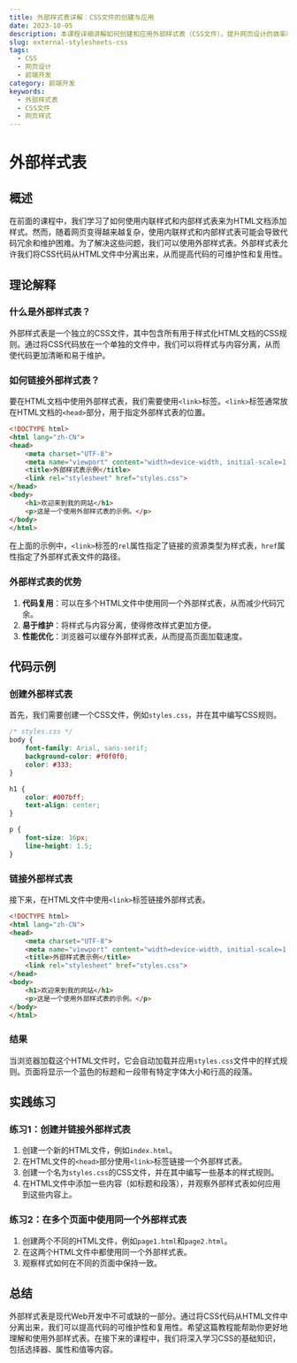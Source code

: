 ```yaml
---
title: 外部样式表详解：CSS文件的创建与应用
date: 2023-10-05
description: 本课程详细讲解如何创建和应用外部样式表（CSS文件），提升网页设计的效率和一致性。
slug: external-stylesheets-css
tags:
  - CSS
  - 网页设计
  - 前端开发
category: 前端开发
keywords:
  - 外部样式表
  - CSS文件
  - 网页样式
---
```


# 外部样式表

## 概述

在前面的课程中，我们学习了如何使用内联样式和内部样式表来为HTML文档添加样式。然而，随着网页变得越来越复杂，使用内联样式和内部样式表可能会导致代码冗余和维护困难。为了解决这些问题，我们可以使用外部样式表。外部样式表允许我们将CSS代码从HTML文件中分离出来，从而提高代码的可维护性和复用性。

## 理论解释

### 什么是外部样式表？

外部样式表是一个独立的CSS文件，其中包含所有用于样式化HTML文档的CSS规则。通过将CSS代码放在一个单独的文件中，我们可以将样式与内容分离，从而使代码更加清晰和易于维护。

### 如何链接外部样式表？

要在HTML文档中使用外部样式表，我们需要使用`<link>`标签。`<link>`标签通常放在HTML文档的`<head>`部分，用于指定外部样式表的位置。

```html
<!DOCTYPE html>
<html lang="zh-CN">
<head>
    <meta charset="UTF-8">
    <meta name="viewport" content="width=device-width, initial-scale=1.0">
    <title>外部样式表示例</title>
    <link rel="stylesheet" href="styles.css">
</head>
<body>
    <h1>欢迎来到我的网站</h1>
    <p>这是一个使用外部样式表的示例。</p>
</body>
</html>
```

在上面的示例中，`<link>`标签的`rel`属性指定了链接的资源类型为样式表，`href`属性指定了外部样式表文件的路径。

### 外部样式表的优势

1. **代码复用**：可以在多个HTML文件中使用同一个外部样式表，从而减少代码冗余。
2. **易于维护**：将样式与内容分离，使得修改样式更加方便。
3. **性能优化**：浏览器可以缓存外部样式表，从而提高页面加载速度。

## 代码示例

### 创建外部样式表

首先，我们需要创建一个CSS文件，例如`styles.css`，并在其中编写CSS规则。

```css
/* styles.css */
body {
    font-family: Arial, sans-serif;
    background-color: #f0f0f0;
    color: #333;
}

h1 {
    color: #007bff;
    text-align: center;
}

p {
    font-size: 16px;
    line-height: 1.5;
}
```

### 链接外部样式表

接下来，在HTML文件中使用`<link>`标签链接外部样式表。

```html
<!DOCTYPE html>
<html lang="zh-CN">
<head>
    <meta charset="UTF-8">
    <meta name="viewport" content="width=device-width, initial-scale=1.0">
    <title>外部样式表示例</title>
    <link rel="stylesheet" href="styles.css">
</head>
<body>
    <h1>欢迎来到我的网站</h1>
    <p>这是一个使用外部样式表的示例。</p>
</body>
</html>
```

### 结果

当浏览器加载这个HTML文件时，它会自动加载并应用`styles.css`文件中的样式规则。页面将显示一个蓝色的标题和一段带有特定字体大小和行高的段落。

## 实践练习

### 练习1：创建并链接外部样式表

1. 创建一个新的HTML文件，例如`index.html`。
2. 在HTML文件的`<head>`部分使用`<link>`标签链接一个外部样式表。
3. 创建一个名为`styles.css`的CSS文件，并在其中编写一些基本的样式规则。
4. 在HTML文件中添加一些内容（如标题和段落），并观察外部样式表如何应用到这些内容上。

### 练习2：在多个页面中使用同一个外部样式表

1. 创建两个不同的HTML文件，例如`page1.html`和`page2.html`。
2. 在这两个HTML文件中都使用同一个外部样式表。
3. 观察样式如何在不同的页面中保持一致。

## 总结

外部样式表是现代Web开发中不可或缺的一部分。通过将CSS代码从HTML文件中分离出来，我们可以提高代码的可维护性和复用性。希望这篇教程能帮助你更好地理解和使用外部样式表。在接下来的课程中，我们将深入学习CSS的基础知识，包括选择器、属性和值等内容。
